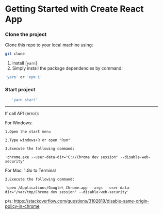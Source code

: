 # Getting Started with Create React App

### Clone the project

Clone this repo to your local machine using:

```bash
git clone
```

1. Install [`yarn`]
2. Simply install the package dependencies by command:

```bash
'yarn' or 'npm i'
```

### Start project

```bash
   'yarn start'
```

---

If call API (error):

For Windows:

    1.Open the start menu

    2.Type windows+R or open "Run"

    3.Execute the following command:

    'chrome.exe --user-data-dir="C://Chrome dev session" --disable-web-security'

For Mac:
1.Go to Terminal

    2.Execute the following command:

    'open /Applications/Google\ Chrome.app --args --user-data-dir="/var/tmp/Chrome dev session" --disable-web-security'

p/s: https://stackoverflow.com/questions/3102819/disable-same-origin-policy-in-chrome
